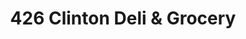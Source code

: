 ---
title: "426 Clinton Deli & Grocery"
url: /hempstead/426-clinton-deli-and-grocery/
shop: deli
---